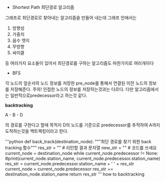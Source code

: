  - Shortest Path
 최단경로 알고리즘
 
그래프로 최단경로르 찾아내는 알고리즘을 만들어 내는데
그래프 안에서는

1. 방향성
2. 가중치
3. 음수 엣지
4. 무방향
5. 싸이클


등 여러가지 요소들이 있어서 최단경로를 구하는 알고리즘도 마찬가지로 여러개이다

 * BFS


 각 노드의 앞순서의 노드 정보를 저장한 pre_node를 통해서 연결된 이전 노드의 정보를 저장해준다.
 주의! 인접한 노드의 정보를 저장하는것과는 다르다.
 다만 알고리즘에서는 일반적으로predecessor라고 하는것 같다.
 
 **backtracking**
 
 A - B - D
 
 의 경로를 구한다고 할때
 목적지 D의 노드를 기준으로 predecessor를 추적하여 A까지 도착하는것을 백트랙킹이라고 한다.
 
 '''python
 def back_track(destination_node):
    """최단 경로를 찾기 위한 back tracking 함수"""
    res_str = ""  # 리턴할 결과 문자열
    new_str = ""
    # 코드를 쓰세요
    current_node = destination_node
    while current_node.predecessor != None:
        #print(current_node.station_name, current_node.predecessor.station_name)
        res_str = current_node.predecessor.station_name + ' ' + res_str
        current_node = current_node.predecessor
    res_str += destination_node.station_name
    return res_str
 '''
how to backtracking
